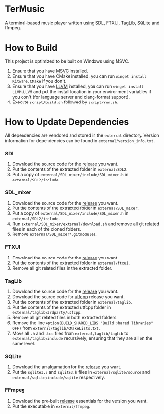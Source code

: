 # TerMusic
A terminal-based music player written using SDL, FTXUI, TagLib, SQLite and ffmpeg.

# How to Build
This project is optimized to be built on Windows using MSVC.

1. Ensure that you have [MSVC](https://visualstudio.microsoft.com/downloads/) installed.
2. Ensure that you have [CMake](https://cmake.org/download/) installed, you can run `winget install Kitware.CMake` if
   you don't.
3. Ensure that you have [LLVM](https://releases.llvm.org/) installed, you can run `winget install LLVM.LLVM` and put the
   install location in your environment variables if you don't (for language server and clang-format support).
4. Execute `script/build.sh` followed by `script/run.sh`.

# How to Update Dependencies
All dependencies are vendored and stored in the `external` directory. Version information for dependencies can be found
in `external/version_info.txt`.

### SDL
1. Download the source code for the [release](https://github.com/libsdl-org/SDL/releases) you want.
2. Put the contents of the extracted folder in `external/SDL2`.
3. Put a copy of `external/SDL_mixer/include/SDL_mixer.h` in `external/SDL2/include`.

### SDL_mixer
1. Download the source code for the [release](https://github.com/libsdl-org/SDL_mixer/releases) you want.
2. Put the contents of the extracted folder in `external/SDL_mixer`.
3. Put a copy of `external/SDL_mixer/include/SDL_mixer.h` in `external/SDL2/include`.
4. Run `external/SDL_mixer/external/download.sh` and remove all git related files in each of the cloned folders.
5. Remove `external/SDL_mixer/.gitmodules`.

### FTXUI
1. Download the source code for the [release](https://github.com/ArthurSonzogni/FTXUI/releases) you want.
2. Put the contents of the extracted folder in `external/ftxui`.
3. Remove all git related files in the extracted folder.

### TagLib
1. Download the source code for the [release](https://github.com/taglib/taglib/releases) you want.
2. Download the source code for [utfcpp](https://github.com/nemtrif/utfcpp/releases) release you want.
3. Put the contents of the extracted folder in `external/taglib`.
4. Put the contents of the extracted utfcpp folder in `external/taglib/3rdparty/utfcpp`.
5. Remove all git related files in both extracted folders.
6. Remove the line `option(BUILD_SHARED_LIBS "Build shared libraries" OFF)` from `external/taglib/CMakeLists.txt`.
7. Move all `.h` and `.tcc` files from `external/taglib/taglib` to `external/taglib/include` recursively, ensuring that
   they are all on the same level.

### SQLite
1. Download the amalgamation for the [release](https://www.sqlite.org/download.html) you want.
2. Put the `sqlite3.c` and `sqlite3.h` files in `external/sqlite/source` and `external/sqlite/include/sqlite`
   respectively.

### FFmpeg
1. Download the pre-built [release](https://www.gyan.dev/ffmpeg/builds/) essentials for the version you want.
2. Put the executable in `external/ffmpeg`.
